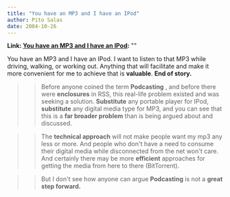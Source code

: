 ```yaml
---
title: "You have an MP3 and I have an IPod"
author: Pito Salas
date: 2004-10-26
---
```


**Link: [You have an MP3 and I have an IPod](None):** ""

You have an MP3 and I have an IPod. I want to listen to that MP3 while
driving, walking, or working out. Anything that will facilitate and make it
more convenient for me to achieve that is **valuable**. **End of story.**

>>

>> Before anyone coined the term **Podcasting** , and before there were
**enclosures** in RSS, this real-life problem existed and was seeking a
solution. **Substitute** any portable player for IPod, **substitute** any
digital media type for MP3, and you can see that this is a **far broader
problem** than is being argued about and discussed.

>>

>> The **technical approach** will not make people want my mp3 any less or
more. And people who don't have a need to consume their digital media while
disconnected from the net won't care. And certainly there may be more
**efficient** approaches for getting the media from here to there
(BitTorrent).

>>

>> But I don't see how anyone can argue **Podcasting** is not a **great step
forward.**


